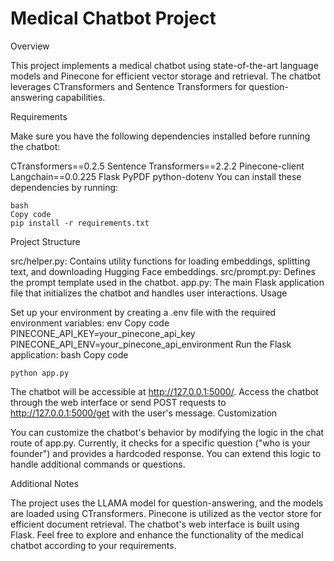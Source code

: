 # Medical Chatbot Project

Overview

This project implements a medical chatbot using state-of-the-art language models and Pinecone for efficient vector storage and retrieval. The chatbot leverages CTransformers and Sentence Transformers for question-answering capabilities.

Requirements

Make sure you have the following dependencies installed before running the chatbot:

CTransformers==0.2.5
Sentence Transformers==2.2.2
Pinecone-client
Langchain==0.0.225
Flask
PyPDF
python-dotenv
You can install these dependencies by running:
```
bash
Copy code
pip install -r requirements.txt
```
Project Structure

src/helper.py: Contains utility functions for loading embeddings, splitting text, and downloading Hugging Face embeddings.
src/prompt.py: Defines the prompt template used in the chatbot.
app.py: The main Flask application file that initializes the chatbot and handles user interactions.
Usage

Set up your environment by creating a .env file with the required environment variables:
env
Copy code
PINECONE_API_KEY=your_pinecone_api_key
PINECONE_API_ENV=your_pinecone_api_environment
Run the Flask application:
bash
Copy code
```
python app.py
```
The chatbot will be accessible at http://127.0.0.1:5000/.
Access the chatbot through the web interface or send POST requests to http://127.0.0.1:5000/get with the user's message.
Customization

You can customize the chatbot's behavior by modifying the logic in the chat route of app.py. Currently, it checks for a specific question ("who is your founder") and provides a hardcoded response. You can extend this logic to handle additional commands or questions.

Additional Notes

The project uses the LLAMA model for question-answering, and the models are loaded using CTransformers.
Pinecone is utilized as the vector store for efficient document retrieval.
The chatbot's web interface is built using Flask.
Feel free to explore and enhance the functionality of the medical chatbot according to your requirements.
